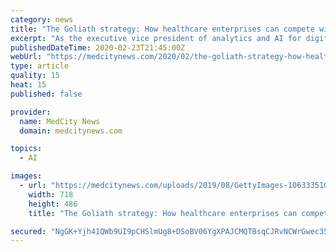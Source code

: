 ```yaml
---
category: news
title: "The Goliath strategy: How healthcare enterprises can compete with startup innovation"
excerpt: "As the executive vice president of analytics and AI for digital product management, Charles and his team championed analytics and artificial intelligence products and go-to-market strategy across the $19B healthcare business unit. Charles is a regular speaker at industry events, influencing the way companies start leveraging their data as an ..."
publishedDateTime: 2020-02-23T21:45:00Z
webUrl: "https://medcitynews.com/2020/02/the-goliath-strategy-how-healthcare-enterprises-can-compete-with-startup-innovation/"
type: article
quality: 15
heat: 15
published: false

provider:
  name: MedCity News
  domain: medcitynews.com

topics:
  - AI

images:
  - url: "https://medcitynews.com/uploads/2019/08/GettyImages-1063335104.jpg"
    width: 718
    height: 486
    title: "The Goliath strategy: How healthcare enterprises can compete with startup innovation"

secured: "NgGK+Yjh41QWb9UI9pCHSlmUg8+DSoBV06YgXPAJCMQTBsqCJRvNCWrGwec35MSAw+G9/PK0FXv/eD0Xg4weXnPwr5VBv+mWBF2z3KYC8qBWoxe+p5GZ5vLMCheK0MC/QSC4Dae0fpxaR+wUddp7yH/3Bj4u9wkBcQEiqheJ2Xf+sE2nghX4II7JX1zS9O2LDiqDg2dt4UUCiSl3EPM0LgoKXrr/xlN/HB63+LJymlMRVL40FahY/LuWV9AOIMN/Bj9IOjajikZy1+VL33u4/JQv9n0mAe4Fy/IjipXw6eF6AsbQonWdGS7VKMCKG0DN;hKdcdBMihnGM2+6rNPeeHQ=="
---
```


